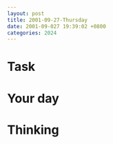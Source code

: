 ```yaml
---
layout: post
title: 2001-09-27-Thursday
date: 2001-09-027 19:39:02 +0800
categories: 2024
---
```


# Task


# Your day



# Thinking


